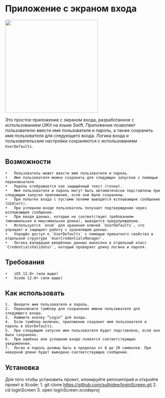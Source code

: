 # Приложение с экраном входа
<img src="https://github.com/user-attachments/assets/aa43cd8f-2b12-4dd6-a01f-97bc5e7b8a4a" width="300"/>

Это простое приложение с экраном входа, разработанное с использованием UIKit на языке Swift. Приложение позволяет пользователю ввести имя пользователя и пароль, а также сохранить имя пользователя для следующего входа. Логика входа и пользовательские настройки сохраняются с использованием `UserDefaults`.

## Возможности
	•	Пользователь может ввести имя пользователя и пароль.
	•	Имя пользователя можно сохранить для следующих запусков с помощью переключателя.
	•	Пароль отображается как защищённый текст (точки).
	•	Имя пользователя и пароль могут быть автоматически подставлены при следующем запуске приложения, если они были сохранены.
	•	При попытке входа с пустыми полями выводится всплывающее сообщение (UIAlert).
	•	При успешном входе пользователь получает подтверждение через всплывающее сообщение.
	•	При вводе данных, которые не соответствуют требованиям (минимальная и максимальная длина), выводится предупреждение.
	•	Используется `enum` для хранения ключей `UserDefaults`, что упрощает и защищает работу с хранилищем данных.
	•	Упрощён доступ к `UserDefaults` с помощью приватного свойства в отдельной структуре `UserCredentialsManager`.
	•	Логика валидации введённых данных вынесена в отдельный класс `CredentialsValidator`, который проверяет длину логина и пароля.

## Требования
	•	iOS 12.0+ (или выше)
	•	Xcode 12.0+ (или выше)

## Как использовать
	1.	Введите имя пользователя и пароль.
	2.	Переключите тумблер для сохранения имени пользователя для следующего входа.
	3.	Нажмите кнопку “Login” для входа.
	4.	Если тумблер включен, приложение сохранит имя пользователя и пароль в UserDefaults.
	5.	При следующем запуске имя пользователя будет подставлено, если оно было сохранено.
	6.	При ошибках или успешном входе появятся соответствующие уведомления.
	7.	Логин и пароль должны быть в пределах от 6 до 20 символов. При неверной длине будет выведено соответствующее сообщение.

## Установка
Для того чтобы установить проект, клонируйте репозиторий и откройте проект в Xcode:
	1.	git clone https://github.com/sulhidee/loginScreen.git
	2.	cd loginScreen
	3.	open loginScreen.xcodeproj



